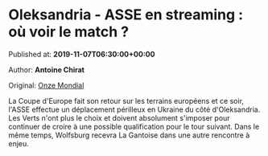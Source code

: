 
# Oleksandria - ASSE en streaming : où voir le match ?

Published at: **2019-11-07T06:30:00+00:00**

Author: **Antoine Chirat**

Original: [Onze Mondial](http://www.onzemondial.com/programme-tv/oleksandria-asse-en-streaming-ou-voir-le-match-201708)

La Coupe d'Europe fait son retour sur les terrains européens et ce soir, l'ASSE effectue un déplacement périlleux en Ukraine du côté d'Oleksandria. Les Verts n'ont plus le choix et doivent absolument s'imposer pour continuer de croire à une possible qualification pour le tour suivant. Dans le même temps, Wolfsburg recevra La Gantoise dans une autre rencontre à enjeu.
